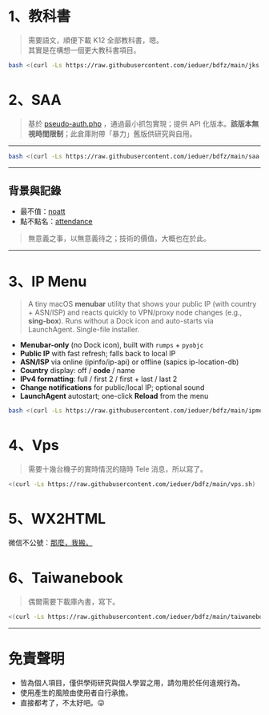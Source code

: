  # 1、教科書

> 需要語文，順便下載 K12 全部教科書，嗯。   
其實是在構想一個更大教科書項目。  

 ```bash
bash <(curl -Ls https://raw.githubusercontent.com/ieduer/bdfz/main/jks.sh)
```

 
 
 # 2、SAA

> 基於 <a href="https://github.com/c-jeremy/sue/blob/main/pseudo-auth.php" target="_blank" rel="noopener noreferrer">pseudo-auth.php</a> ，通過最小抓包實現；提供 API 化版本。**該版本無視時間限制**；此倉庫附帶「暴力」舊版供研究與自用。

---


```bash
bash <(curl -Ls https://raw.githubusercontent.com/ieduer/bdfz/main/saa.sh)
```

---

## 背景與記錄

- 最不值：<a href="https://bdfz.net/posts/imgseiue/" target="_blank" rel="noopener noreferrer">noatt</a>
- 點不點名：<a href="https://bdfz.net/posts/attendance/" target="_blank" rel="noopener noreferrer">attendance</a>

> 無意義之事，以無意義待之；技術的價值，大概也在於此。

---

# 3、IP Menu

> A tiny macOS **menubar** utility that shows your public IP (with country + ASN/ISP) and reacts quickly to VPN/proxy node changes (e.g., **sing-box**). Runs without a Dock icon and auto-starts via LaunchAgent. Single-file installer.

- **Menubar-only** (no Dock icon), built with `rumps` + `pyobjc`
- **Public IP** with fast refresh; falls back to local IP
- **ASN/ISP** via online (ipinfo/ip-api) or offline (sapics ip-location-db)
- **Country** display: off / **code** / name
- **IPv4 formatting**: full / first 2 / first + last / last 2
- **Change notifications** for public/local IP; optional sound
- **LaunchAgent** autostart; one-click **Reload** from the menu


```bash
bash <(curl -Ls https://raw.githubusercontent.com/ieduer/bdfz/main/ipmenu.sh)
```

# 4、Vps

> 需要十幾台機子的實時情況的隨時 Tele 消息，所以寫了。  

```bash
<(curl -Ls https://raw.githubusercontent.com/ieduer/bdfz/main/vps.sh)
```

# 5、WX2HTML 

微信不公號：<a href="https://bdfz.net/posts/fuckwechat/" target="_blank" rel="noopener noreferrer">那麼，我搬。</a>

# 6、Taiwanebook 

> 偶爾需要下載庫內書，寫下。  

```bash
<(curl -Ls https://raw.githubusercontent.com/ieduer/bdfz/main/taiwanebook.sh)
```

---

# 免責聲明

- 皆為個人項目，僅供學術研究與個人學習之用，請勿用於任何違規行為。
- 使用產生的風險由使用者自行承擔。
- 直接都考了，不太好吧。😜